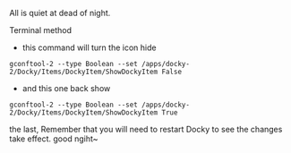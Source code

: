 All is quiet at dead of night.

Terminal method
- this command will turn the icon hide
~~~shell
gconftool-2 --type Boolean --set /apps/docky-2/Docky/Items/DockyItem/ShowDockyItem False
~~~

- and this one back show 
~~~shell
gconftool-2 --type Boolean --set /apps/docky-2/Docky/Items/DockyItem/ShowDockyItem True
~~~

the last, Remember that you will need to restart Docky to see the changes take effect.
good ngiht~
